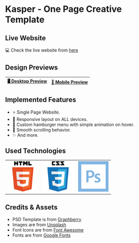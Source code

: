 # Kasper - One Page Creative Template

## Live Website

💻 Check the live website from [here]()

## Design Previews

| [🖥️ Desktop Preview](./images/kasper-desktop-template.png) | [📱 Mobile Preview](./images/kasper-mobile-template.png) |
| -------------------------------------------------- | ----------------------------------------------- |

## Implemented Features

- ⭐ Single Page Website.
- 🤖 Responsive layout on ALL devices.
- 🍔 Custom hamburger menu with simple animation on hover.
- 🌱 Smooth scrolling behavior.
- ✨ And more.

## Used Technologies

<table>
  <tr>
    <td>
      <img src="https://raw.githubusercontent.com/devicons/devicon/master/icons/html5/html5-original-wordmark.svg" width="100" height="100">
    </td>
    <td>
      <img src="https://raw.githubusercontent.com/devicons/devicon/master/icons/css3/css3-original-wordmark.svg" width="100" height="100">
    </td>
    <td>
      <img src="https://raw.githubusercontent.com/devicons/devicon/master/icons/photoshop/photoshop-line.svg" width="100" height="100">
    </td>
  </tr>
</table>

## Credits & Assets

- PSD Template is from [Graphberry](https://www.graphberry.com/item/kasper-one-page-psd-template)
- Images are from [Unsplash](https://unsplash.com/)
- Font Icons are from [Font Awesome](https://fontawesome.com/)
- Fonts are from [Google Fonts](https://fonts.google.com/)